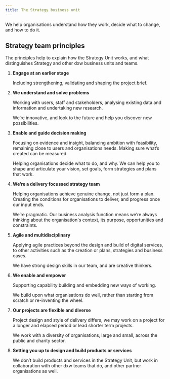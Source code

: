 ```yaml
---
title: The Strategy business unit
---
```

We help organisations understand how they work, decide what to change, and how to do it.

## Strategy team principles

The principles help to explain how the Strategy Unit works, and what distinguishes Strategy and other dxw business units and teams.

1. **Engage at an earlier stage**

   Including strengthening, validating and shaping the project brief.

2. **We understand and solve problems**

   Working with users, staff and stakeholders, analysing existing data and information and undertaking new research.

   We’re innovative, and look to the future and help you discover new possibilities.

3. **Enable and guide decision making**

   Focusing on evidence and insight, balancing ambition with feasibility, remaining close to users and organisations needs. Making sure what’s created can be measured.

   Helping organisations decide what to do, and why. We can help you to shape and articulate your vision, set goals, form strategies and plans that work.

4. **We’re a delivery focussed strategy team**

   Helping organisations achieve genuine change, not just form a plan. Creating the conditions for organisations to deliver, and progress once our input ends.

   We’re pragmatic. Our business analysis function means we’re always thinking about the organisation's context, its purpose, opportunities and constraints.

5. **Agile and multidisciplinary**

   Applying agile practices beyond the design and build of digital services, to other activities such as the creation or plans, strategies and business cases.

   We have strong design skills in our team, and are creative thinkers.

6. **We enable and empower**

   Supporting capability building and embedding new ways of working.

   We build upon what organisations do well, rather than starting from scratch or re-inventing the wheel.
7. **Our projects are flexible and diverse**

   Project design and style of delivery differs, we may work on a project for a longer and elapsed period or lead shorter term projects.

   We work with a diversity of organisations, large and small, across the public and charity sector.

8. **Setting you up to design and build products or services**

   We don’t build products and services in the Strategy Unit, but work in collaboration with other dxw teams that do, and other partner organisations as well.
